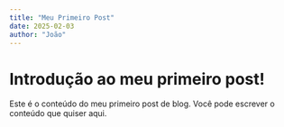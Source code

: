 ```yaml
---
title: "Meu Primeiro Post"
date: 2025-02-03
author: "João"
---
```


# Introdução ao meu primeiro post!

Este é o conteúdo do meu primeiro post de blog. Você pode escrever o conteúdo que quiser aqui.

